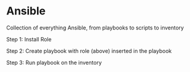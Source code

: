 # Ansible
Collection of everything Ansible, from playbooks to scripts to inventory

Step 1:
Install Role

Step 2:
Create playbook with role (above) inserted in the playbook

Step 3:
Run playbook on the inventory

